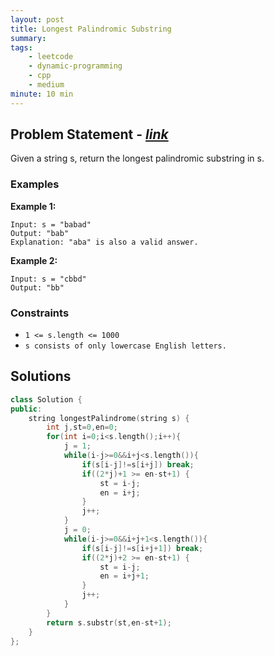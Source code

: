 ```yaml
---
layout: post
title: Longest Palindromic Substring                       
summary:
tags:
    - leetcode
    - dynamic-programming
    - cpp
    - medium
minute: 10 min
---
```


## Problem Statement - [*link*](https://leetcode.com/problems/longest-palindromic-substring/)  

Given a string s, return the longest palindromic substring in s.


### Examples


**Example 1:**   
```
Input: s = "babad"
Output: "bab"
Explanation: "aba" is also a valid answer.
```

**Example 2:**   
```
Input: s = "cbbd"
Output: "bb"
```

### Constraints

+ `1 <= s.length <= 1000`
+ `s consists of only lowercase English letters.`

## Solutions

```cpp
class Solution {
public:
    string longestPalindrome(string s) {
        int j,st=0,en=0;
        for(int i=0;i<s.length();i++){
            j = 1;
            while(i-j>=0&&i+j<s.length()){
                if(s[i-j]!=s[i+j]) break;
                if((2*j)+1 >= en-st+1) {
                    st = i-j;
                    en = i+j;
                }
                j++;
            }
            j = 0;
            while(i-j>=0&&i+j+1<s.length()){
                if(s[i-j]!=s[i+j+1]) break;
                if((2*j)+2 >= en-st+1) {
                    st = i-j;
                    en = i+j+1;
                }
                j++;
            }
        }
        return s.substr(st,en-st+1);
    }
};
```

